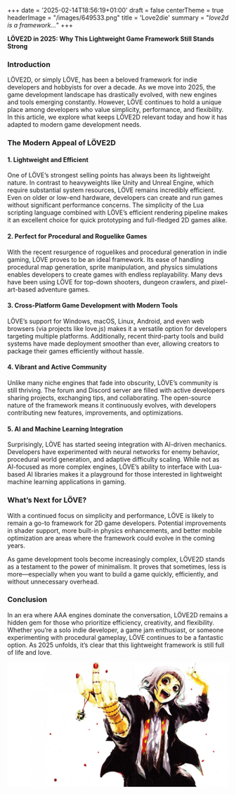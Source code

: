 +++
date = '2025-02-14T18:56:19+01:00'
draft = false
centerTheme = true
headerImage = "/images/649533.png"
title = 'Love2die'
summary = "_love2d is a framework..._"
+++

**LÖVE2D in 2025: Why This Lightweight Game Framework Still Stands Strong**

### Introduction
LÖVE2D, or simply LÖVE, has been a beloved framework for indie developers and hobbyists for over a decade. As we move into 2025, the game development landscape has drastically evolved, with new engines and tools emerging constantly. However, LÖVE continues to hold a unique place among developers who value simplicity, performance, and flexibility. In this article, we explore what keeps LÖVE2D relevant today and how it has adapted to modern game development needs.

### The Modern Appeal of LÖVE2D

#### 1. **Lightweight and Efficient**
One of LÖVE’s strongest selling points has always been its lightweight nature. In contrast to heavyweights like Unity and Unreal Engine, which require substantial system resources, LÖVE remains incredibly efficient. Even on older or low-end hardware, developers can create and run games without significant performance concerns. The simplicity of the Lua scripting language combined with LÖVE’s efficient rendering pipeline makes it an excellent choice for quick prototyping and full-fledged 2D games alike.

#### 2. **Perfect for Procedural and Roguelike Games**
With the recent resurgence of roguelikes and procedural generation in indie gaming, LÖVE proves to be an ideal framework. Its ease of handling procedural map generation, sprite manipulation, and physics simulations enables developers to create games with endless replayability. Many devs have been using LÖVE for top-down shooters, dungeon crawlers, and pixel-art-based adventure games.

#### 3. **Cross-Platform Game Development with Modern Tools**
LÖVE’s support for Windows, macOS, Linux, Android, and even web browsers (via projects like love.js) makes it a versatile option for developers targeting multiple platforms. Additionally, recent third-party tools and build systems have made deployment smoother than ever, allowing creators to package their games efficiently without hassle.

#### 4. **Vibrant and Active Community**
Unlike many niche engines that fade into obscurity, LÖVE’s community is still thriving. The forum and Discord server are filled with active developers sharing projects, exchanging tips, and collaborating. The open-source nature of the framework means it continuously evolves, with developers contributing new features, improvements, and optimizations.

#### 5. **AI and Machine Learning Integration**
Surprisingly, LÖVE has started seeing integration with AI-driven mechanics. Developers have experimented with neural networks for enemy behavior, procedural world generation, and adaptive difficulty scaling. While not as AI-focused as more complex engines, LÖVE’s ability to interface with Lua-based AI libraries makes it a playground for those interested in lightweight machine learning applications in gaming.

### What’s Next for LÖVE?
With a continued focus on simplicity and performance, LÖVE is likely to remain a go-to framework for 2D game developers. Potential improvements in shader support, more built-in physics enhancements, and better mobile optimization are areas where the framework could evolve in the coming years.

As game development tools become increasingly complex, LÖVE2D stands as a testament to the power of minimalism. It proves that sometimes, less is more—especially when you want to build a game quickly, efficiently, and without unnecessary overhead.

### Conclusion
In an era where AAA engines dominate the conversation, LÖVE2D remains a hidden gem for those who prioritize efficiency, creativity, and flexibility. Whether you’re a solo indie developer, a game jam enthusiast, or someone experimenting with procedural gameplay, LÖVE continues to be a fantastic option. As 2025 unfolds, it’s clear that this lightweight framework is still full of life and love.


![here we go again](/images/849764.jpg)

